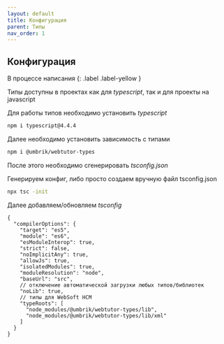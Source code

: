 ```yaml
---
layout: default
title: Конфигурация
parent: Типы
nav_order: 1
---
```


## Конфигурация

В процессе написания
{: .label .label-yellow }

Типы доступны в проектах как для _typescript_, так и для проекты на javascript

Для работы типов необходимо установить _typescript_

```bash
npm i typescript@4.4.4
```

Далее необходимо установить зависимость с типами

```bash
npm i @umbrik/webtutor-types
```

После этого необходимо сгенерировать _tsconfig.json_

Генерируем конфиг, либо просто создаем вручную файл tsconfig.json

```bash
npx tsc -init
```

Далее добавляем/обновляем _tsconfig_

```jsonc
{
  "compilerOptions": {
    "target": "es5",
    "module": "es6",
    "esModuleInterop": true,
    "strict": false,
    "noImplicitAny": true,
    "allowJs": true,
    "isolatedModules": true,
    "moduleResolution": "node",
    "baseUrl": "src",
    // отключение автоматической загрузки любых типов/библиотек
    "noLib": true,
    // типы для WebSoft HCM
    "typeRoots": [
      "node_modules/@umbrik/webtutor-types/lib",
      "node_modules/@umbrik/webtutor-types/lib/xml"
    ]
  }
}
```